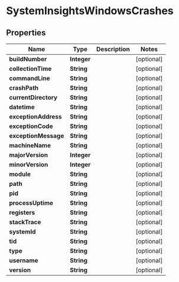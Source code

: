 
# SystemInsightsWindowsCrashes

## Properties
Name | Type | Description | Notes
------------ | ------------- | ------------- | -------------
**buildNumber** | **Integer** |  |  [optional]
**collectionTime** | **String** |  |  [optional]
**commandLine** | **String** |  |  [optional]
**crashPath** | **String** |  |  [optional]
**currentDirectory** | **String** |  |  [optional]
**datetime** | **String** |  |  [optional]
**exceptionAddress** | **String** |  |  [optional]
**exceptionCode** | **String** |  |  [optional]
**exceptionMessage** | **String** |  |  [optional]
**machineName** | **String** |  |  [optional]
**majorVersion** | **Integer** |  |  [optional]
**minorVersion** | **Integer** |  |  [optional]
**module** | **String** |  |  [optional]
**path** | **String** |  |  [optional]
**pid** | **String** |  |  [optional]
**processUptime** | **String** |  |  [optional]
**registers** | **String** |  |  [optional]
**stackTrace** | **String** |  |  [optional]
**systemId** | **String** |  |  [optional]
**tid** | **String** |  |  [optional]
**type** | **String** |  |  [optional]
**username** | **String** |  |  [optional]
**version** | **String** |  |  [optional]




